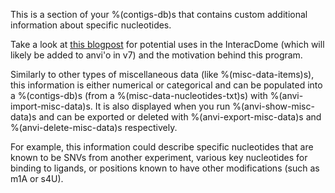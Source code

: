 This is a section of your %(contigs-db)s that contains custom additional information about specific nucleotides. 

Take a look at [this blogpost](http://merenlab.org/2020/07/22/interacdome/#6-storing-the-per-residue-binding-frequencies-into-the-contigs-database) for potential uses in the InteracDome (which will likely be added to anvi'o in v7) and the motivation behind this program. 

Similarly to other types of miscellaneous data (like %(misc-data-items)s), this information is either numerical or categorical and can be populated into a %(contigs-db)s (from a %(misc-data-nucleotides-txt)s) with %(anvi-import-misc-data)s. It is also displayed when you run %(anvi-show-misc-data)s and can be exported or deleted with %(anvi-export-misc-data)s and %(anvi-delete-misc-data)s respectively. 

For example, this information could describe specific nucleotides that are known to be SNVs from another experiment, various key nucleotides for binding to ligands, or positions known to have other modifications (such as m1A or s4U).
